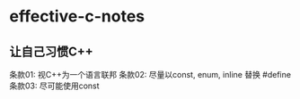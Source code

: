 # effective-c-notes

## 让自己习惯C++
条款01: 视C++为一个语言联邦
条款02: 尽量以const, enum, inline 替换 #define
条款03: 尽可能使用const
